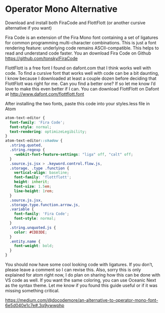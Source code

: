 # Operator Mono Alternative

Download and install both FiraCode and FlottFlott (or another cursive alternative if you want)

Fira Code is an extension of the Fira Mono font containing a set of ligatures for common programming multi-character combinations. This is just a font rendering feature: underlying code remains ASCII-compatible. This helps to read and understand code faster. You an download Fira Code on Github https://github.com/tonsky/FiraCode

FlottFlott is a free font I found on dafont.com that I think works well with code. To find a cursive font that works well with code can be a bit daunting, I know because I downloaded at least a couple dozen before deciding that FlottFlott was right for me. Can you find a better one? If so let me know I’d love to make this even better if I can. You can download FlottFlott on Dafont at http://www.dafont.com/flottflott.font

After installing the two fonts, paste this code into your styles.less file in Atom

```css
atom-text-editor {
  font-family: 'Fira Code';
  font-style: normal;  
  text-rendering: optimizeLegibility;
}
atom-text-editor::shadow {
  .string.quoted,
  .string.regexp {
    -webkit-font-feature-settings: "liga" off, "calt" off;
  }
  .source.js.jsx > .keyword.control.flow.js,
  .storage, .type .function {
    vertical-align: baseline;
    font-family: 'flottflott';
    height: inherit;
    font-size: 1.5em;
    line-height: 1rem;
  }
  .source.js.jsx,
  .storage.type.function.arrow.js,
  .variable {
    font-family: 'Fira Code';
    font-style: normal;
  }
  .string.unquoted.js {
    color: #CDD3DE;
  }
  .entity.name {
    font-weight: bold;
  }
}
```
You should now have some cool looking code with ligatures. If you don’t, please leave a comment so I can revise this. Also, sorry this is only explained for atom right now, I do plan on sharing how this can be done with VS code as well.
If you want the same coloring, you can use Oceanic Next as the syntax theme.
Let me know if you found this guide useful or if it was missing something critical.

https://medium.com/@docodemore/an-alternative-to-operator-mono-font-6e5d040e1c7e#.3q9ywwphp
